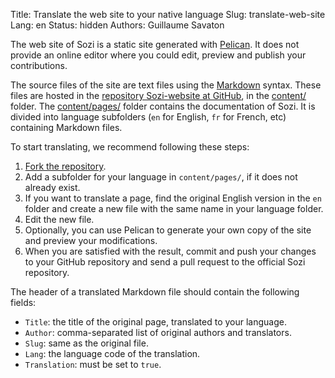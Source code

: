 Title: Translate the web site to your native language
Slug: translate-web-site
Lang: en
Status: hidden
Authors: Guillaume Savaton

The web site of Sozi is a static site generated with [Pelican](http://blog.getpelican.com/).
It does not provide an online editor where you could edit, preview and publish your contributions.

The source files of the site are text files using the [Markdown](http://daringfireball.net/projects/markdown/syntax) syntax.
These files are hosted in the [repository Sozi-website at GitHub](https://github.com/sozi-projects/Sozi-website), in the
[content/](https://github.com/sozi-projects/Sozi-website/tree/master/content) folder.
The [content/pages/](https://github.com/sozi-projects/Sozi-website/tree/master/content/pages) folder contains
the documentation of Sozi.
It is divided into language subfolders (`en` for English, `fr` for French, etc)
containing Markdown files.

To start translating, we recommend following these steps:

1. [Fork the repository](https://github.com/sozi-projects/Sozi-website/fork).
2. Add a subfolder for your language in `content/pages/`, if it does not already exist.
3. If you want to translate a page, find the original English version in the `en` folder and create a new file with the same name in your language folder.
4. Edit the new file.
5. Optionally, you can use Pelican to generate your own copy of the site and preview your modifications.
6. When you are satisfied with the result, commit and push your changes to your GitHub repository and send a pull request to the official Sozi repository.

The header of a translated Markdown file should contain the following fields:

* `Title`: the title of the original page, translated to your language.
* `Author`: comma-separated list of original authors and translators.
* `Slug`: same as the original file.
* `Lang`: the language code of the translation.
* `Translation`: must be set to `true`.
